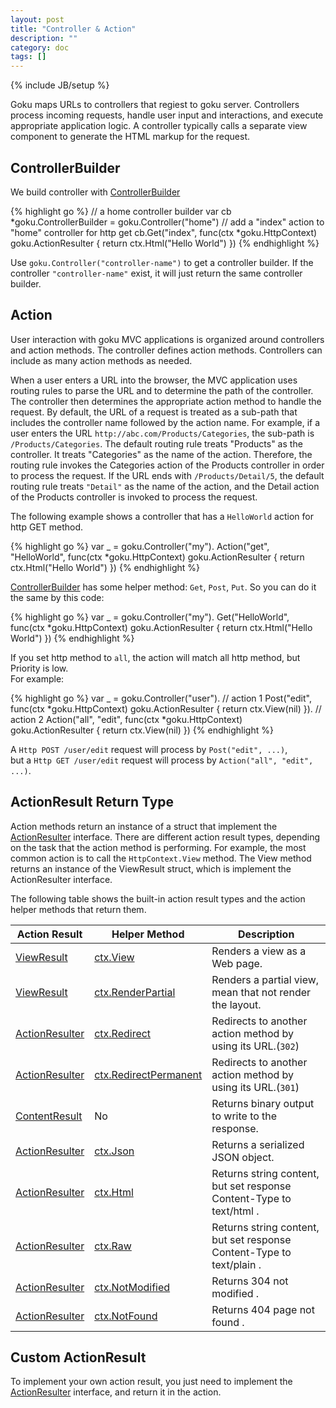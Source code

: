 ```yaml
---
layout: post
title: "Controller & Action"
description: ""
category: doc
tags: []
---
```

{% include JB/setup %}

Goku maps URLs to controllers that regiest to goku server. Controllers process incoming requests, handle user input and interactions, and execute appropriate application logic. A controller typically calls a separate view component to generate the HTML markup for the request.

## ControllerBuilder

We build controller with [ControllerBuilder](http://go.pkgdoc.org/github.com/QLeelulu/goku#ControllerBuilder)

{% highlight go %}
// a home controller builder
var cb *goku.ControllerBuilder = goku.Controller("home")
// add a "index" action to "home" controller for http get
cb.Get("index", func(ctx *goku.HttpContext) goku.ActionResulter {
    return ctx.Html("Hello World")
})
{% endhighlight %}

Use `goku.Controller("controller-name")` to get a controller builder. 
If the controller `"controller-name"` exist, it will just return the 
same controller builder.

## Action

User interaction with goku MVC applications is organized around controllers and action methods. The controller defines action methods. Controllers can include as many action methods as needed.

When a user enters a URL into the browser, the MVC application uses routing rules to parse the URL and to determine the path of the controller. The controller then determines the appropriate action method to handle the request. By default, the URL of a request is treated as a sub-path that includes the controller name followed by the action name. For example, if a user enters the URL `http://abc.com/Products/Categories`, the sub-path is `/Products/Categories`. The default routing rule treats "Products" as the controller. It treats "Categories" as the name of the action. Therefore, the routing rule invokes the Categories action of the Products controller in order to process the request. If the URL ends with `/Products/Detail/5`, the default routing rule treats `"Detail"` as the name of the action, and the Detail action of the Products controller is invoked to process the request. 

The following example shows a controller that has a `HelloWorld` action for http GET method.

{% highlight go %}
var _ = goku.Controller("my").
    Action("get", "HelloWorld", func(ctx *goku.HttpContext) goku.ActionResulter {
        return ctx.Html("Hello World")
    })
{% endhighlight %}

[ControllerBuilder](http://go.pkgdoc.org/github.com/QLeelulu/goku#ControllerBuilder) has some helper method: `Get`, `Post`, `Put`. So you can do it the same by this code:

{% highlight go %}
var _ = goku.Controller("my").
    Get("HelloWorld", func(ctx *goku.HttpContext) goku.ActionResulter {
        return ctx.Html("Hello World")
    })
{% endhighlight %}

If you set http method to `all`, the action will match all http method, but Priority is low.    
For example:

{% highlight go %}
var _ = goku.Controller("user").
    // action 1
    Post("edit", func(ctx *goku.HttpContext) goku.ActionResulter {
        return ctx.View(nil)
    }).
    // action 2
    Action("all", "edit", func(ctx *goku.HttpContext) goku.ActionResulter {
        return ctx.View(nil)
    })
{% endhighlight %}

A `Http POST /user/edit` request will process by `Post("edit", ...)`,     
but a `Http GET /user/edit` request will process by `Action("all", "edit", ...)`.


## ActionResult Return Type

Action methods return an instance of a struct that implement the 
[ActionResulter](http://go.pkgdoc.org/github.com/QLeelulu/goku#ActionResulter) interface. 
There are different action result types, depending on the task that the action method is performing. For example, the most common action is to call the `HttpContext.View` method. The View method returns an instance of the ViewResult struct, which is implement the ActionResulter interface.

The following table shows the built-in action result types and the action helper methods that return them.

Action Result | Helper Method | Description
--------------|---------------|------------
[ViewResult](http://godoc.org/github.com/QLeelulu/goku#ViewResult) | [ctx.View](http://godoc.org/github.com/QLeelulu/goku#HttpContext.View) | Renders a view as a Web page.
[ViewResult](http://godoc.org/github.com/QLeelulu/goku#ViewResult) | [ctx.RenderPartial](http://godoc.org/github.com/QLeelulu/goku#HttpContext.RenderPartial) | Renders a partial view, mean that not render the layout.
[ActionResulter](http://godoc.org/github.com/QLeelulu/goku#ActionResulter) | [ctx.Redirect](http://godoc.org/github.com/QLeelulu/goku#HttpContext.Redirect) | Redirects to another action method by using its URL.(`302`)
[ActionResulter](http://godoc.org/github.com/QLeelulu/goku#ActionResulter) | [ctx.RedirectPermanent](http://godoc.org/github.com/QLeelulu/goku#HttpContext.RedirectPermanent) | Redirects to another action method by using its URL.(`301`)
[ContentResult](http://godoc.org/github.com/QLeelulu/goku#ContentResult) | No | Returns binary output to write to the response.
[ActionResulter](http://godoc.org/github.com/QLeelulu/goku#ActionResulter) | [ctx.Json](http://godoc.org/github.com/QLeelulu/goku#HttpContext.Json) | Returns a serialized JSON object.
[ActionResulter](http://godoc.org/github.com/QLeelulu/goku#ActionResulter) | [ctx.Html](http://godoc.org/github.com/QLeelulu/goku#HttpContext.Html) | Returns string content, but set response Content-Type to text/html .
[ActionResulter](http://godoc.org/github.com/QLeelulu/goku#ActionResulter) | [ctx.Raw](http://godoc.org/github.com/QLeelulu/goku#HttpContext.Raw) | Returns string content, but set response Content-Type to text/plain .
[ActionResulter](http://godoc.org/github.com/QLeelulu/goku#ActionResulter) | [ctx.NotModified](http://godoc.org/github.com/QLeelulu/goku#HttpContext.NotModified) | Returns 304 not modified .
[ActionResulter](http://godoc.org/github.com/QLeelulu/goku#ActionResulter) | [ctx.NotFound](http://godoc.org/github.com/QLeelulu/goku#HttpContext.NotFound) | Returns 404 page not found .


## Custom ActionResult

To implement your own action result, you just need to implement the [ActionResulter](http://godoc.org/github.com/QLeelulu/goku#ActionResulter) interface, and return it in the action.

